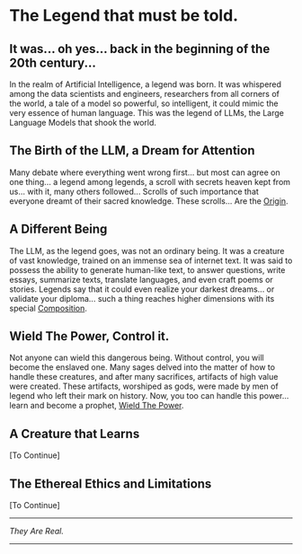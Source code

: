 # The Legend that must be told.

## It was... oh yes... back in the beginning of the 20th century...

In the realm of Artificial Intelligence, a legend was born. It was whispered among the data scientists and engineers, researchers from all corners of the world, a tale of a model so powerful, so intelligent, it could mimic the very essence of human language. This was the legend of LLMs, the Large Language Models that shook the world.

## The Birth of the LLM, a Dream for Attention

Many debate where everything went wrong first... but most can agree on one thing... a legend among legends, a scroll with secrets heaven kept from us... with it, many others followed... Scrolls of such importance that everyone dreamt of their sacred knowledge. These scrolls... Are the [Origin](https://github.com/pandora-s-git/LLM-Scrolls/tree/main/docs/TheOrigin.md).

## A Different Being

The LLM, as the legend goes, was not an ordinary being. It was a creature of vast knowledge, trained on an immense sea of internet text. It was said to possess the ability to generate human-like text, to answer questions, write essays, summarize texts, translate languages, and even craft poems or stories. Legends say that it could even realize your darkest dreams... or validate your diploma... such a thing reaches higher dimensions with its special [Composition](https://github.com/pandora-s-git/LLM-Scrolls/tree/main/docs/TheOrigin.md).

## Wield The Power, Control it.

Not anyone can wield this dangerous being. Without control, you will become the enslaved one. Many sages delved into the matter of how to handle these creatures, and after many sacrifices, artifacts of high value were created. These artifacts, worshiped as gods, were made by men of legend who left their mark on history. Now, you too can handle this power... learn and become a prophet, [Wield The Power](https://github.com/pandora-s-git/LLM-Scrolls/tree/main/docs/WieldThePower.md).

## A Creature that Learns

[To Continue]

## The Ethereal Ethics and Limitations

[To Continue]

---

*They Are Real.*

---